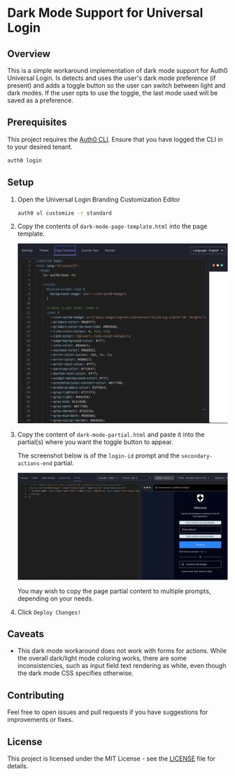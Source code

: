 # Dark Mode Support for Universal Login

## Overview

This is a simple workaround implementation of dark mode support for Auth0 Universal Login. Is detects and uses
the user's dark mode preference (if present) and adds a toggle button so the user can switch between light and
dark modes. If the user opts to use the toggle, the last mode used will be saved as a preference.

## Prerequisites

This project requires the [Auth0 CLI](https://github.com/auth0/auth0-cli). Ensure
that you have logged the CLI in to your desired tenant.

```bash
auth0 login
```

## Setup

1. Open the Universal Login Branding Customization Editor

   ```bash
   auth0 ul customize -r standard
   ```

2. Copy the contents of `dark-mode-page-template.html` into the page template.

   ![Page template content](./images/page-template-content.png)

3. Copy the content of `dark-mode-partial.html` and paste it into the partial(s) where you want the toggle button to appear.

   The screenshot below is of the `login-id` prompt and the `secondary-actions-end` partial.

   ![Partial content](./images/partial-content.png)

   You may wish to copy the page partial content to multiple prompts, depending on your needs.

4. Click `Deploy Changes!`

## Caveats

- This dark mode workaround does not work with forms for actions. While the overall dark/light mode coloring works, there are some inconsistencies, such as input field text rendering as white, even though the dark mode CSS specifies otherwise.

## Contributing

Feel free to open issues and pull requests if you have suggestions for improvements or fixes.

## License

This project is licensed under the MIT License - see the [LICENSE](./LICENSE) file for details.
